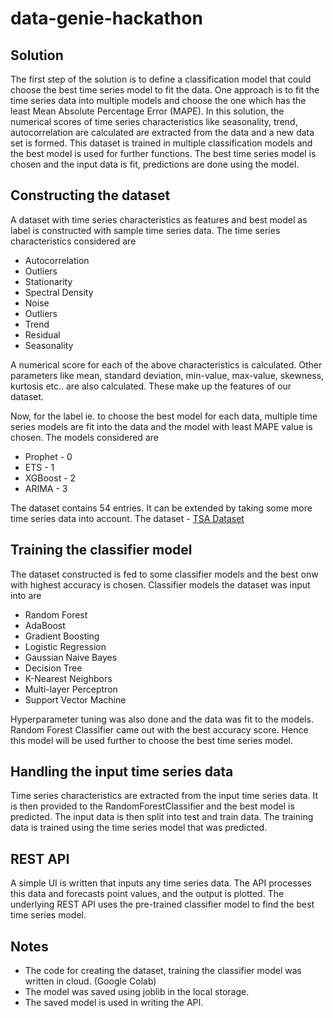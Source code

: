 # data-genie-hackathon

## Solution

The first step of the solution is to define a classification model that could choose the best time series model to fit the data. One approach is to fit the time series data into multiple models
and choose the one which has the least Mean Absolute Percentage Error (MAPE). In this solution, the numerical scores of time series characteristics like seasonality, trend, autocorrelation are calculated 
are extracted from the data and a new data set is formed. This dataset is trained in multiple classification models and the best model is used for further functions. The best time series model is 
chosen and the input data is fit, predictions are done using the model.

## Constructing the dataset

A dataset with time series characteristics as features and best model as label is constructed with sample time series data. The time series characteristics considered are

+ Autocorrelation
+ Outliers
+ Stationarity
+ Spectral Density
+ Noise
+ Outliers
+ Trend
+ Residual
+ Seasonality

A numerical score for each of the above characteristics is calculated. Other parameters like mean, standard deviation, min-value, max-value, skewness, kurtosis etc.. are also calculated. These make up the features of our
dataset. 

Now, for the label ie. to choose the best model for each data, multiple time series models are fit into the data and the model with least MAPE value is chosen.
The models considered are

+ Prophet - 0
+ ETS - 1
+ XGBoost - 2
+ ARIMA - 3

The dataset contains 54 entries. It can be extended by taking some more time series data into account.
The dataset - [TSA Dataset](https://drive.google.com/file/d/15lmgaqcEyR4z0js64ThRXEAp_hX5X3Nu/view?usp=share_link) 

## Training the classifier model

The dataset constructed is fed to some classifier models and the best onw with highest accuracy is chosen. Classifier models the dataset was input into are

+ Random Forest
+ AdaBoost
+ Gradient Boosting
+ Logistic Regression
+ Gaussian Naive Bayes
+ Decision Tree
+ K-Nearest Neighbors
+ Multi-layer Perceptron
+ Support Vector Machine

Hyperparameter tuning was also done and the data was fit to the models. Random Forest Classifier came out with the best accuracy score. Hence this model will be used further to choose the best time series model.

## Handling the input time series data

Time series characteristics are extracted from the input time series data. It is then provided to the RandomForestClassifier and the best model is predicted. The input data is then split into test and train data. The training data is trained using the time series model that was predicted.

## REST API

A simple UI is written that inputs any time series data. The API processes this data and forecasts point values, and the output is plotted. The underlying REST API uses the pre-trained classifier model to find the best time series model. 

## Notes

+ The code for creating the dataset, training the classifier model was written in cloud. (Google Colab)
+ The model was saved using joblib in the local storage.
+ The saved model is used in writing the API.


